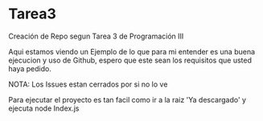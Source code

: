 # Tarea3
Creación de Repo segun Tarea 3 de Programación III

Aqui estamos viendo un Ejemplo de lo que para mi entender es una buena ejecucion y uso de Github, espero que este sean los requisitos que usted haya pedido.

NOTA: Los Issues estan cerrados por si no lo ve


Para ejecutar el proyecto es tan facil como ir a la raiz 'Ya descargado' y ejecuta node Index.js
